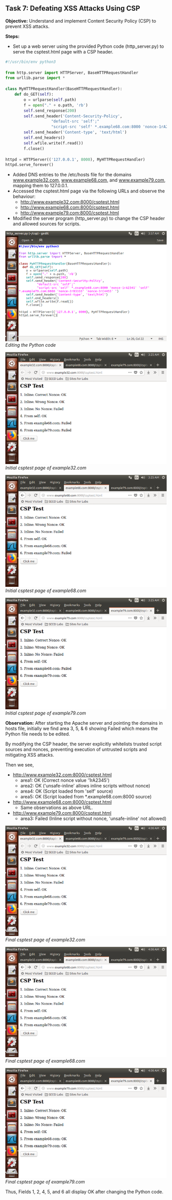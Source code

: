 ## Task 7: Defeating XSS Attacks Using CSP

**Objective:** Understand and implement Content Security Policy (CSP) to prevent XSS attacks.

**Steps:**
- Set up a web server using the provided Python code (http\_server.py) to serve the csptest.html page with a CSP header.
```python
#!/usr/bin/env python3

from http.server import HTTPServer, BaseHTTPRequestHandler
from urllib.parse import *

class MyHTTPRequestHandler(BaseHTTPRequestHandler):
    def do_GET(self):
        o = urlparse(self.path)
        f = open("." + o.path, 'rb')
        self.send_response(200)
        self.send_header('Content-Security-Policy',
                    "default-src 'self';"
                    "script-src 'self' *.example68.com:8000 'nonce-1rA2345' 'self' *.example79.com:8000 'nonce-2rB3333' 'nonce-3rC4455' ")
        self.send_header('Content-type', 'text/html')
        self.end_headers()
        self.wfile.write(f.read())
        f.close()

httpd = HTTPServer(('127.0.0.1', 8000), MyHTTPRequestHandler)
httpd.serve_forever()
```

- Added DNS entries to the /etc/hosts file for the domains www.example32.com, www.example68.com, and www.example79.com, mapping them to 127.0.0.1.
- Accessed the csptest.html page via the following URLs and observe the behaviour:
    - http://www.example32.com:8000/csptest.html
    - http://www.example68.com:8000/csptest.html
    - http://www.example79.com:8000/csptest.html
- Modified the server program (http\_server.py) to change the CSP header and allowed sources for scripts.

![Editing the Python code](images/T7/initcode.png)
*Editing the Python code*

![Initial csptest page of example32.com](images/T7/init32.png)
*Initial csptest page of example32.com*

![Initial csptest page of example68.com](images/T7/init68.png)
*Initial csptest page of example68.com*

![Initial csptest page of example79.com](images/T7/init79.png)
*Initial csptest page of example79.com*

**Observation:** After starting the Apache server and pointing the domains in hosts file, initially we find area 3, 5, & 6 showing Failed which means the Python file needs to be edited. 

By modifying the CSP header, the server explicitly whitelists trusted script sources and nonces, preventing execution of untrusted scripts and mitigating XSS attacks.

Then we see,

- http://www.example32.com:8000/csptest.html
    - area1: OK (Correct nonce value '1rA2345')
    - area2: OK ('unsafe-inline' allows inline scripts without nonce)
    - area4: OK (Script loaded from 'self' source)
    - area5: OK (Script loaded from *.example68.com:8000 source)
- http://www.example68.com:8000/csptest.html
    - Same observations as above URL.
- http://www.example79.com:8000/csptest.html
    - area3: Failed (Inline script without nonce, 'unsafe-inline' not allowed)

![Final csptest page of example32.com](images/T7/final32.png)
*Final csptest page of example32.com*

![Final csptest page of example68.com](images/T7/final68.png)
*Final csptest page of example68.com*

![Final csptest page of example79.com](images/T7/final79.png)
*Final csptest page of example79.com*

Thus, Fields 1, 2, 4, 5, and 6 all display OK after changing the Python code.